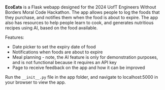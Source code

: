 **EcoEats** is a Flask webapp designed for the 2024 UofT Engineers Without Borders Moral Code Hackathon. The app allows people to log the foods that they purchase, and notifies them when the food is about to expire. The app also has resources to help people learn to cook, and generates nutritious recipes using AI, based on the food available.

Features:
- Date picker to set the expiry date of food
- Notifications when foods are about to expire
- Meal planning - note, the AI feature is only for demonstration purposes, and is not functional because it requires an API key
- Page to receive feedback on the app and how it can be improved

Run the `__init__.py` file in the app folder, and navigate to localhost:5000 in your browser to view the app.
